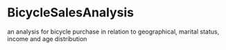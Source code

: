 # BicycleSalesAnalysis
an analysis for bicycle purchase in relation to geographical, marital status, income and age distribution
